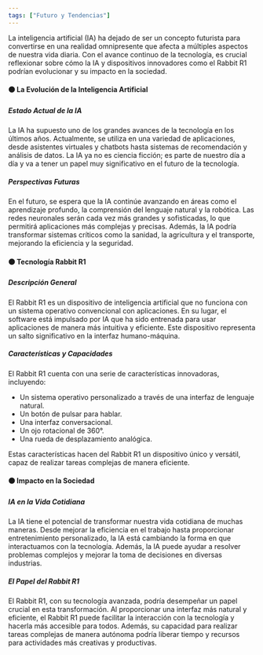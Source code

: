 ```yaml
---
tags: ["Futuro y Tendencias"]
---
```


La inteligencia artificial (IA) ha dejado de ser un concepto futurista para convertirse en una realidad omnipresente que afecta a múltiples aspectos de nuestra vida diaria. Con el avance continuo de la tecnología, es crucial reflexionar sobre cómo la IA y dispositivos innovadores como el Rabbit R1 podrían evolucionar y su impacto en la sociedad.

#### 🟠 La Evolución de la Inteligencia Artificial

##### Estado Actual de la IA

La IA ha supuesto uno de los grandes avances de la tecnología en los últimos años. Actualmente, se utiliza en una variedad de aplicaciones, desde asistentes virtuales y chatbots hasta sistemas de recomendación y análisis de datos. La IA ya no es ciencia ficción; es parte de nuestro día a día y va a tener un papel muy significativo en el futuro de la tecnología.

##### Perspectivas Futuras

En el futuro, se espera que la IA continúe avanzando en áreas como el aprendizaje profundo, la comprensión del lenguaje natural y la robótica. Las redes neuronales serán cada vez más grandes y sofisticadas, lo que permitirá aplicaciones más complejas y precisas. Además, la IA podría transformar sistemas críticos como la sanidad, la agricultura y el transporte, mejorando la eficiencia y la seguridad.

#### 🟠 Tecnología Rabbit R1

##### Descripción General

El Rabbit R1 es un dispositivo de inteligencia artificial que no funciona con un sistema operativo convencional con aplicaciones. En su lugar, el software está impulsado por IA que ha sido entrenada para usar aplicaciones de manera más intuitiva y eficiente. Este dispositivo representa un salto significativo en la interfaz humano-máquina.

##### Características y Capacidades

El Rabbit R1 cuenta con una serie de características innovadoras, incluyendo:
- Un sistema operativo personalizado a través de una interfaz de lenguaje natural.
- Un botón de pulsar para hablar.
- Una interfaz conversacional.
- Un ojo rotacional de 360°.
- Una rueda de desplazamiento analógica.

Estas características hacen del Rabbit R1 un dispositivo único y versátil, capaz de realizar tareas complejas de manera eficiente.

#### 🟠 Impacto en la Sociedad

##### IA en la Vida Cotidiana

La IA tiene el potencial de transformar nuestra vida cotidiana de muchas maneras. Desde mejorar la eficiencia en el trabajo hasta proporcionar entretenimiento personalizado, la IA está cambiando la forma en que interactuamos con la tecnología. Además, la IA puede ayudar a resolver problemas complejos y mejorar la toma de decisiones en diversas industrias.

##### El Papel del Rabbit R1

El Rabbit R1, con su tecnología avanzada, podría desempeñar un papel crucial en esta transformación. Al proporcionar una interfaz más natural y eficiente, el Rabbit R1 puede facilitar la interacción con la tecnología y hacerla más accesible para todos. Además, su capacidad para realizar tareas complejas de manera autónoma podría liberar tiempo y recursos para actividades más creativas y productivas.
